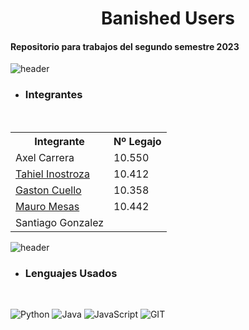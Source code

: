 <h1 align="center">Banished Users</h1>


<h4>Repositorio para trabajos del segundo semestre 2023</h4>

![header](https://capsule-render.vercel.app/api?type=rect&color=gradient&height=1)

- <h3>Integrantes</h3>

<br>

<table>
  <tr>
    <th>Integrante</th>
    <th>Nº Legajo</th>
  </tr>
  <tr>
    <td>Axel Carrera</td>
    <td>10.550</td>
  </tr>
  <tr>
    <td><a href="https://github.com/tahiel-14">Tahiel Inostroza</a></td>
    <td>10.412</td>
  </tr>
  <tr>
    <td><a href="https://github.com/GastonCuello23">Gaston Cuello</a></td>
    <td>10.358</td>
  </tr>
  <tr>
    <td><a href="https://github.com/mauromesas">Mauro Mesas</a></td>
    <td>10.442</td>
  </tr>
  <tr>
    <td>Santiago Gonzalez</td>
    <td></td>
  </tr>
</table>



![header](https://capsule-render.vercel.app/api?type=rect&color=gradient&height=1)

- <h3>Lenguajes Usados</h3>

<br>

![Python](https://img.shields.io/badge/python-3670A0?style=for-the-badge&logo=python&logoColor=ffdd54) ![Java](https://img.shields.io/badge/java-%23ED8B00.svg?style=for-the-badge&logo=openjdk&logoColor=white) ![JavaScript](https://img.shields.io/badge/javascript-%23323330.svg?style=for-the-badge&logo=javascript&logoColor=%23F7DF1E) ![GIT](https://img.shields.io/badge/Git-fc6d26?style=for-the-badge&logo=git&logoColor=white)



